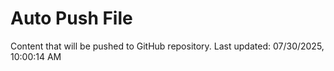 # Auto Push File

Content that will be pushed to GitHub repository.
Last updated: 07/30/2025, 10:00:14 AM